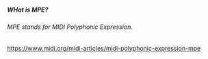 ##### WHat is MPE?
###### MPE stands for MIDI Polyphonic Expression.
   https://www.midi.org/midi-articles/midi-polyphonic-expression-mpe

